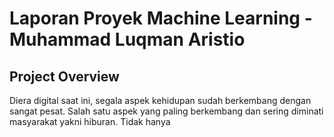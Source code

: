 # Laporan Proyek Machine Learning - Muhammad Luqman Aristio

## Project Overview

Diera digital saat ini, segala aspek kehidupan sudah berkembang dengan sangat pesat. Salah satu aspek yang paling berkembang dan sering diminati masyarakat yakni hiburan. Tidak hanya 
